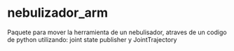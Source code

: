 # nebulizador_arm
Paquete para mover la herramienta de un nebulisador, atraves de un codigo de python utilizando: joint state publisher y JointTrajectory
